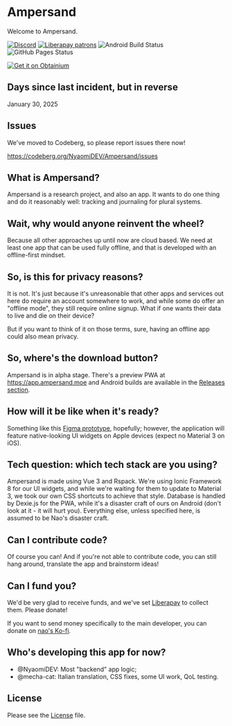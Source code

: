 # Ampersand

Welcome to Ampersand.

[![Discord](https://img.shields.io/discord/1235649423439298622?style=flat&logo=discord&logoColor=white&color=%235865F2)](https://discord.gg/xCptGJKeKc)
[![Liberapay patrons](https://img.shields.io/liberapay/patrons/Ampersand)](https://liberapay.com/Ampersand)
![Android Build Status](https://img.shields.io/github/actions/workflow/status/NyaomiDEV/Ampersand/build-android.yml?style=flat&label=android%20build)
![GitHub Pages Status](https://img.shields.io/github/actions/workflow/status/NyaomiDEV/Ampersand/github-pages.yml?style=flat&label=pwa%20build)


[![Get it on Obtainium](https://github.com/user-attachments/assets/713d71c5-3dec-4ec4-a3f2-8d28d025a9c6)](https://apps.obtainium.imranr.dev/redirect.html?r=obtainium://app/%7B%22id%22%3A%22moe.ampersand.app.ci%22%2C%22url%22%3A%22https%3A%2F%2Fgithub.com%2FNyaomiDEV%2FAmpersand%22%2C%22author%22%3A%22NyaomiDEV%22%2C%22name%22%3A%22Ampersand%20(CI)%22%2C%22preferredApkIndex%22%3A0%2C%22additionalSettings%22%3A%22%7B%5C%22includePrereleases%5C%22%3Atrue%2C%5C%22fallbackToOlderReleases%5C%22%3Atrue%2C%5C%22filterReleaseTitlesByRegEx%5C%22%3A%5C%22%5C%22%2C%5C%22filterReleaseNotesByRegEx%5C%22%3A%5C%22%5C%22%2C%5C%22verifyLatestTag%5C%22%3Afalse%2C%5C%22dontSortReleasesList%5C%22%3Afalse%2C%5C%22useLatestAssetDateAsReleaseDate%5C%22%3Afalse%2C%5C%22releaseTitleAsVersion%5C%22%3Atrue%2C%5C%22trackOnly%5C%22%3Afalse%2C%5C%22versionExtractionRegEx%5C%22%3A%5C%22%5C%5C%5C%5C((.*)%5C%5C%5C%5C)%24%5C%22%2C%5C%22matchGroupToUse%5C%22%3A%5C%22%241%5C%22%2C%5C%22versionDetection%5C%22%3Afalse%2C%5C%22releaseDateAsVersion%5C%22%3Afalse%2C%5C%22useVersionCodeAsOSVersion%5C%22%3Afalse%2C%5C%22apkFilterRegEx%5C%22%3A%5C%22%5C%22%2C%5C%22invertAPKFilter%5C%22%3Afalse%2C%5C%22autoApkFilterByArch%5C%22%3Afalse%2C%5C%22appName%5C%22%3A%5C%22Ampersand%20(CI)%5C%22%2C%5C%22shizukuPretendToBeGooglePlay%5C%22%3Afalse%2C%5C%22allowInsecure%5C%22%3Afalse%2C%5C%22exemptFromBackgroundUpdates%5C%22%3Afalse%2C%5C%22skipUpdateNotifications%5C%22%3Afalse%2C%5C%22about%5C%22%3A%5C%22Tracking%20app%20for%20plural%20systems%5C%22%2C%5C%22refreshBeforeDownload%5C%22%3Atrue%7D%22%7D)

## Days since last incident, but in reverse

January 30, 2025

## Issues

We've moved to Codeberg, so please report issues there now!

https://codeberg.org/NyaomiDEV/Ampersand/issues

## What is Ampersand?

Ampersand is a research project, and also an app. It wants to do one thing and do it reasonably well: tracking and journaling for plural systems.

## Wait, why would anyone reinvent the wheel?

Because all other approaches up until now are cloud based. We need at least one app that can be used fully offline, and that is developed with an offline-first mindset.

## So, is this for privacy reasons?

It is not. It's just because it's unreasonable that other apps and services out here do require an account somewhere to work, and while some do offer an "offline mode", they still require online signup. What if one wants their data to live and die on their device?

But if you want to think of it on those terms, sure, having an offline app could also mean privacy.

## So, where's the download button?

Ampersand is in alpha stage. There's a preview PWA at https://app.ampersand.moe and Android builds are available in the [Releases section](https://github.com/NyaomiDEV/Ampersand/releases).

## How will it be like when it's ready?

Something like this [Figma prototype](https://www.figma.com/proto/vD1U1Ed4ACd55tir2bb7qJ/Ampersand-Public?type=design&node-id=23-133&viewport=212%2C585%2C0.23&t=NCu4nRO1hcwOqU0q-0&scaling=min-zoom&starting-point-node-id=23%3A133&show-proto-sidebar=1), hopefully; however, the application will feature native-looking UI widgets on Apple devices (expect no Material 3 on iOS).

## Tech question: which tech stack are you using?

Ampersand is made using Vue 3 and Rspack. We're using Ionic Framework 8 for our UI widgets, and while we're waiting for them to update to Material 3, we took our own CSS shortcuts to achieve that style. Database is handled by Dexie.js for the PWA, while it's a disaster craft of ours on Android (don't look at it - it will hurt you). Everything else, unless specified here, is assumed to be Nao's disaster craft.

## Can I contribute code?

Of course you can! And if you're not able to contribute code, you can still hang around, translate the app and brainstorm ideas!

## Can I fund you?

We'd be very glad to receive funds, and we've set [Liberapay](https://liberapay.com/Ampersand/) to collect them. Please donate!

If you want to send money specifically to the main developer, you can donate on [nao's Ko-fi](https://ko-fi.com/nyaomipic).

## Who's developing this app for now?

- @NyaomiDEV: Most "backend" app logic;
- @mecha-cat: Italian translation, CSS fixes, some UI work, QoL testing.

## License

Please see the [License](LICENSE) file.
